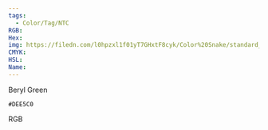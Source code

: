 ```yaml
---
tags:
  - Color/Tag/NTC
RGB:
Hex:
img: https://filedn.com/l0hpzxl1f01yT7GHxtF8cyk/Color%20Snake/standard_csv_to_svg/DEE5C0.svg
CMYK:
HSL:
Name:
---
```

Beryl Green
```palette
#DEE5C0
```
RGB
